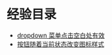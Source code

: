 # 经验目录
* [dropdown 菜单点击空白处有效](https://github.com/caimel/vue2Experience/blob/master/dropdown%20%E8%8F%9C%E5%8D%95%E7%82%B9%E5%87%BB%E7%A9%BA%E7%99%BD%E5%A4%84%E6%9C%89%E6%95%88.md) 
* [按钮随着当前状态改变图标样式](https://github.com/caimel/vue2Experience/blob/master/%E6%8C%89%E9%92%AE%E9%9A%8F%E7%9D%80%E5%BD%93%E5%89%8D%E7%8A%B6%E6%80%81%E6%94%B9%E5%8F%98%E5%9B%BE%E6%A0%87%E6%A0%B7%E5%BC%8F.md)
